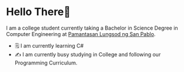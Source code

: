 # Hello There👋

I am a college student currently taking a Bachelor in Science Degree in Computer Engineering at [Pamantasan Lungsod ng San Pablo](https://www.facebook.com/PLSPOfficialFBPage/).

* 🗒️ I am currently learning C#
* ✍️  I am currently busy studying in College and following our Programming Curriculum.
